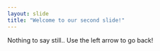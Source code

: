 ```yaml
---
layout: slide
title: "Welcome to our second slide!"
---
```

Nothing to say still..
Use the left arrow to go back!
